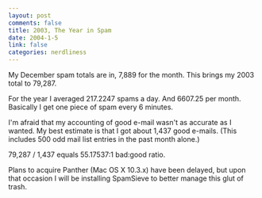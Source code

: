 ```yaml
--- 
layout: post
comments: false
title: 2003, The Year in Spam
date: 2004-1-5
link: false
categories: nerdliness
---
```

My December spam totals are in, 7,889 for the month. This brings my 2003 total to 79,287.

For the year I averaged 217.2247 spams a day. And 6607.25 per month. Basically I get one piece of spam every 6 minutes.

I'm afraid that my accounting of good e-mail wasn't as accurate as I wanted. My best estimate is that I got about 1,437 good e-mails. (This includes 500 odd mail list entries in the past month alone.)

79,287 / 1,437 equals 55.17537:1 bad:good ratio.

Plans to acquire Panther (Mac OS X 10.3.x) have been delayed, but upon that occasion I will be installing SpamSieve  to better manage this glut of trash.
